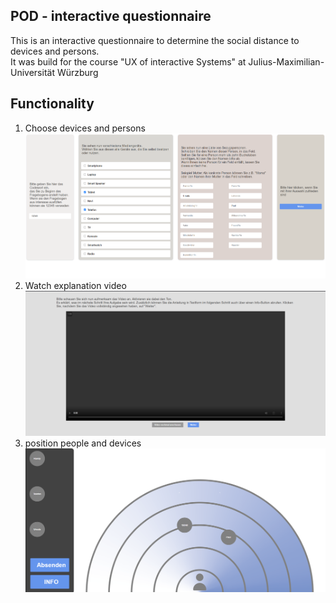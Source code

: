 ## POD - interactive questionnaire
This is an interactive questionnaire to determine the social distance to devices and persons.  
It was build for the course "UX of interactive Systems" at Julius-Maximilian-Universität Würzburg

## Functionality

1. Choose devices and persons ![](assets/docs/screen1.png)
2. Watch explanation video ![](assets/docs/videoscreen.png)
3. position people and devices ![](assets/docs/screen2.png)
